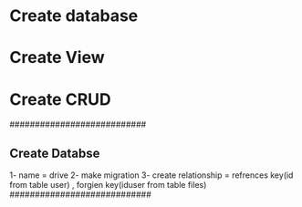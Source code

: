 
# Create database
# Create View
# Create CRUD
###########################
## Create Databse
1- name = drive
2- make migration 
3- create relationship = refrences key(id from table user) , forgien key(iduser from table files)
############################

